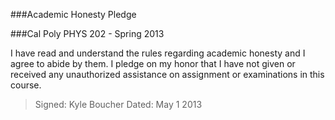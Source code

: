 ###Academic Honesty Pledge

###Cal Poly PHYS 202 - Spring 2013

I have read and understand the rules regarding academic honesty and I agree to abide by them.
I pledge on my honor that I have not given or received any unauthorized assistance on assignment or examinations in this course.

>Signed: Kyle Boucher
>Dated: May 1 2013

